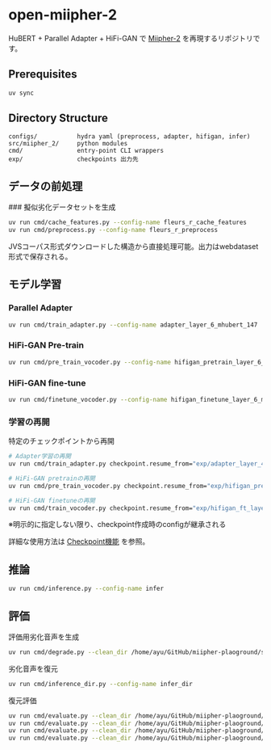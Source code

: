 # open-miipher-2

HuBERT + Parallel Adapter + HiFi-GAN で [Miipher-2](https://arxiv.org/abs/2505.04457) を再現するリポジトリです。

## Prerequisites

```bash
uv sync
```

## Directory Structure

```
configs/           hydra yaml (preprocess, adapter, hifigan, infer)
src/miipher_2/     python modules
cmd/               entry-point CLI wrappers
exp/               checkpoints 出力先
```

## データの前処理

### 擬似劣化データセットを生成

```bash
uv run cmd/cache_features.py --config-name fleurs_r_cache_features
uv run cmd/preprocess.py --config-name fleurs_r_preprocess
```
JVSコーパス形式ダウンロードした構造から直接処理可能。出力はwebdataset形式で保存される。

## モデル学習

### Parallel Adapter

```bash
uv run cmd/train_adapter.py --config-name adapter_layer_6_mhubert_147
```

### HiFi-GAN Pre-train

```bash
uv run cmd/pre_train_vocoder.py --config-name hifigan_pretrain_layer_6_mhubert_147
```

### HiFi-GAN fine-tune

```bash
uv run cmd/finetune_vocoder.py --config-name hifigan_finetune_layer_6_mhubert_147
```

### 学習の再開

特定のチェックポイントから再開
```bash
# Adapter学習の再開
uv run cmd/train_adapter.py checkpoint.resume_from="exp/adapter_layer_4_mhubert_147/checkpoint_87k.pt" --config-name adapter_layer_4_mhubert_147

# HiFi-GAN pretrainの再開
uv run cmd/pre_train_vocoder.py checkpoint.resume_from="exp/hifigan_pretrain_layer_12/checkpoint_5k.pt"

# HiFi-GAN finetuneの再開
uv run cmd/train_vocoder.py checkpoint.resume_from="exp/hifigan_ft_layer_12/checkpoint_10k.pt"
```
※明示的に指定しない限り、checkpoint作成時のconfigが継承される

詳細な使用方法は [Checkpoint機能](docs/checkpoint_guide.md) を参照。


## 推論

```bash
uv run cmd/inference.py --config-name infer
```

## 評価

評価用劣化音声を生成
```bash
uv run cmd/degrade.py --clean_dir /home/ayu/GitHub/miipher-plaoground/samples --noise_dir /home/audio/TAU2023/dataset/TAU-urban-acoustic-scenes-2022-mobile-development/audio/ --out_dir /home/ayu/GitHub/miipher-plaoground/degrade_samples
```

劣化音声を復元
```bash
uv run cmd/inference_dir.py --config-name infer_dir
```

復元評価
```bash
uv run cmd/evaluate.py --clean_dir /home/ayu/GitHub/miipher-plaoground/samples --degraded_dir /home/ayu/GitHub/miipher-plaoground/degrade_samples --restored_dir /home/ayu/GitHub/miipher-plaoground/open_miipher_2 --outfile results/degrade_miipher_2.csv && \
uv run cmd/evaluate.py --clean_dir /home/ayu/GitHub/miipher-plaoground/samples --degraded_dir /home/ayu/GitHub/miipher-plaoground/degrade_samples --restored_dir /home/ayu/GitHub/miipher-plaoground/samples_miipher_super_resolve/ --outfile results/degrade_miipher.csv && \
uv run cmd/evaluate.py --clean_dir /home/ayu/GitHub/miipher-plaoground/samples --degraded_dir /home/ayu/GitHub/miipher-plaoground/samples_8khz_16khz --restored_dir /home/ayu/GitHub/miipher-plaoground/8khz_miipher2 --outfile results/8khz_miipher_2.csv && \
uv run cmd/evaluate.py --clean_dir /home/ayu/GitHub/miipher-plaoground/samples --degraded_dir /home/ayu/GitHub/miipher-plaoground/samples_8khz_16khz --restored_dir /home/ayu/GitHub/miipher-plaoground/8khz_miipher --outfile results/8khz_miipher.csv
```
